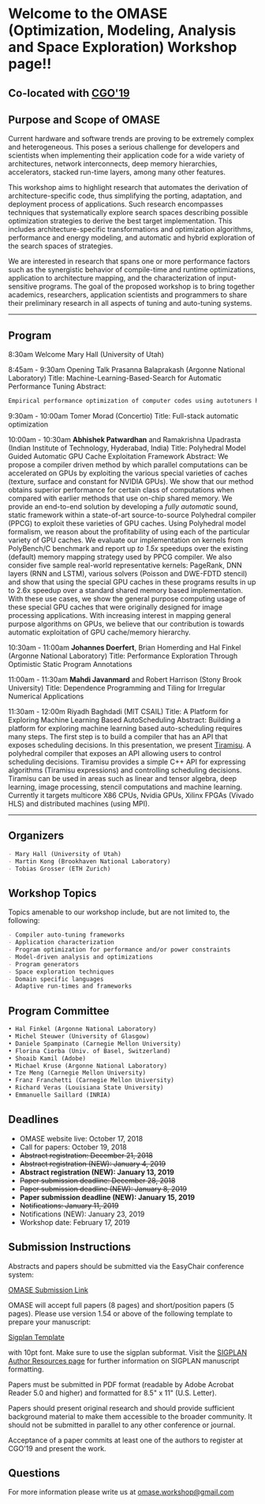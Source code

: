 # **Welcome to the OMASE (Optimization, Modeling, Analysis and Space Exploration) Workshop page!!**

## Co-located with [CGO'19](http://cgo.org/cgo2019/)

## Purpose and Scope of OMASE

Current hardware and software trends are proving to be extremely complex and heterogeneous. This poses a serious challenge for developers and scientists when implementing their application code for a wide variety of architectures, network interconnects, deep memory hierarchies, accelerators, stacked run-time layers, among many other features.

This workshop aims to highlight research that automates the derivation of architecture-specific code, thus simplifying the porting, adaptation, and deployment process of applications. Such research encompasses techniques that systematically explore search spaces describing possible optimization strategies to derive the best target implementation. This includes architecture-specific transformations and optimization algorithms, performance and energy modeling, and automatic and hybrid exploration of the search spaces of strategies. 

We are interested in research that spans one or more performance factors such as the synergistic behavior of compile-time and runtime optimizations, application to architecture mapping, and the characterization of input-sensitive programs. The goal of the proposed workshop is to bring together academics, researchers, application scientists and programmers to share their preliminary research in all aspects of tuning and auto-tuning systems. 

---
## Program
8:30am
Welcome 
Mary Hall (University of Utah)

8:45am - 9:30am
Opening Talk
Prasanna Balaprakash (Argonne National Laboratory)
Title: Machine-Learning-Based-Search for Automatic Performance Tuning
Abstract:
```markdown
Empirical performance optimization of computer codes using autotuners has received significant attention in recent years. Given the increased complexity of computer architectures and scientific codes, evaluating all possible code variants is prohibitively expensive for all but the simplest kernels. One way for autotuners to overcome this hurdle is through use of a search algorithm that finds high-performing code variants while examining relatively few variants. In this talk we will discuss the search problem in autotuning from a mathematical optimization perspective. Then, we will describe machine-learning-based search method for autotuning that consists of sampling a small number of input parameter configurations and progressively fitting a surrogate model over the input-output space until exhausting the user-defined maximum number of evaluations.
```


9:30am - 10:00am
Tomer Morad (Concertio)
Title: Full-stack automatic optimization

10:00am - 10:30am
**Abhishek Patwardhan** and Ramakrishna Upadrasta (Indian Institute of Technology, Hyderabad, India)
Title: Polyhedral Model Guided Automatic GPU Cache Exploitation Framework
Abstract:
We propose a compiler driven method by which parallel computations can be accelerated on GPUs by exploiting the various special varieties of caches (texture, surface and constant for NVIDIA GPUs). 
We show that our method obtains superior performance for certain class of computations when compared with earlier methods that use on-chip shared memory. 
We provide an end-to-end solution by developing a *fully automatic* sound, static framework within a state-of-art source-to-source Polyhedral compiler (PPCG) to exploit these varieties of GPU caches. 
Using Polyhedral model formalism, we reason about the profitability of using each of the particular variety of GPU caches. 
We evaluate our implementation on kernels from PolyBench/C benchmark and report up *to 1.5x* speedups over the existing (default) memory mapping strategy used by PPCG compiler. 
We also consider five sample real-world representative kernels: PageRank, DNN layers (RNN and LSTM), various solvers (Poisson and DWE-FDTD stencil) and show that using the special GPU caches in these programs 
results in up to 2.6x speedup over a standard shared memory based implementation. 
With these use cases, we show the general purpose computing usage of these special GPU caches that were originally designed for image processing applications. With increasing interest in mapping general purpose algorithms on GPUs, we believe that our contribution is towards automatic exploitation of GPU cache/memory hierarchy.

10:30am - 11:00am
**Johannes Doerfert**, Brian Homerding and Hal Finkel (Argonne National Laboratory)
Title: Performance Exploration Through Optimistic Static Program Annotations

11:00am - 11:30am
**Mahdi Javanmard** and Robert Harrison (Stony Brook University)
Title: Dependence Programming and Tiling for Irregular Numerical Applications

11:30am - 12:00m
Riyadh Baghdadi (MIT CSAIL)
Title: A Platform for Exploring Machine Learning Based AutoScheduling
Abstract:
Building a platform for exploring machine learning based auto-scheduling requires many steps. The first step is to build a compiler that has an API that exposes scheduling decisions. In this presentation, we present [Tiramisu](http://tiramisu-compiler.org/). A polyhedral compiler that exposes an API allowing users to control scheduling decisions.  Tiramisu provides a simple C++ API for expressing algorithms (Tiramisu expressions) and controlling scheduling decisions. Tiramisu can be used in areas such as linear and tensor algebra, deep learning, image processing, stencil computations and machine learning.  Currently it targets multicore X86 CPUs, Nvidia GPUs, Xilinx FPGAs (Vivado HLS) and distributed machines (using MPI).


---

## Organizers

```markdown
- Mary Hall (University of Utah)
- Martin Kong (Brookhaven National Laboratory)
- Tobias Grosser (ETH Zurich)
```

## Workshop Topics

Topics amenable to our workshop include, but are not limited to, the following:

```markdown
- Compiler auto-tuning frameworks
- Application characterization
- Program optimization for performance and/or power constraints 
- Model-driven analysis and optimizations
- Program generators
- Space exploration techniques
- Domain specific languages
- Adaptive run-times and frameworks

```

## Program Committee

```markdown
• Hal Finkel (Argonne National Laboratory)
• Michel Steuwer (University of Glasgow)
• Daniele Spampinato (Carnegie Mellon University)
• Florina Ciorba (Univ. of Basel, Switzerland) 
• Shoaib Kamil (Adobe)
• Michael Kruse (Argonne National Laboratory) 
• Tze Meng (Carnegie Mellon University)
• Franz Franchetti (Carnegie Mellon University)
• Richard Veras (Louisiana State University)
• Emmanuelle Saillard (INRIA)
```


## Deadlines

- OMASE website live: October 17, 2018
- Call for papers: October 19, 2018
- ~~Abstract registration: December 21, 2018~~
- ~~Abstract registration (NEW): January 4, 2019~~
- **Abstract registration (NEW): January 13, 2019**
- ~~Paper submission deadline: December 28, 2018~~
- ~~Paper submission deadline (NEW): January 8, 2019~~
- **Paper submission deadline (NEW): January 15, 2019**
- ~~Notifications: January 11, 2019~~
- Notifications (NEW): January 23, 2019
- Workshop date: February 17, 2019

## Submission Instructions

Abstracts and papers should  be submitted via the EasyChair conference system:

[OMASE Submission Link](https://easychair.org/conferences/?conf=omase19)

OMASE will accept full papers (8 pages) and short/position papers (5 pages).
Please use version 1.54 or above of the following template to prepare your manuscript:

[Sigplan Template](https://www.acm.org/publications/proceedings-template)

with 10pt font. Make sure to use the sigplan subformat. Visit the 
[SIGPLAN Author Resources page](http://sigplan.org/Resources/Author/) 
for further information on SIGPLAN manuscript formatting.

Papers must be submitted in PDF format (readable by Adobe Acrobat
Reader 5.0 and higher) and formatted for 8.5" x 11" (U.S. Letter).

Papers should present original research and should provide sufficient
background material to make them accessible to the broader community. It
should not be submitted in parallel to any other conference or journal.

Acceptance of a paper commits at least one of the authors to register at
CGO'19 and present the work.

## Questions

For more information please write us at omase.workshop@gmail.com
